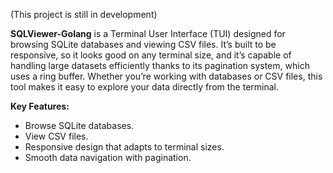 (This project is still in development)

**SQLViewer-Golang** is a Terminal User Interface (TUI) designed for browsing SQLite databases and viewing CSV files. It’s built to be responsive, so it looks good on any terminal size, and it’s capable of handling large datasets efficiently thanks to its pagination system, which uses a ring buffer. Whether you’re working with databases or CSV files, this tool makes it easy to explore your data directly from the terminal.

**Key Features:**
- Browse SQLite databases.
- View CSV files.
- Responsive design that adapts to terminal sizes.
- Smooth data navigation with pagination.

